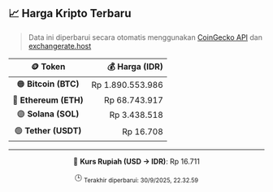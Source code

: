 

<!-- HARGA_KRIPTO -->
## 📈 Harga Kripto Terbaru

> Data ini diperbarui secara otomatis menggunakan [CoinGecko API](https://www.coingecko.com/) dan [exchangerate.host](https://exchangerate.host/)

<div align="center">

| 🪙 Token | 💰 Harga (IDR) |
|:------:|---------------:|
| 🟠 **Bitcoin (BTC)**   | Rp 1.890.553.986 |
| 🔵 **Ethereum (ETH)**  | Rp 68.743.917 |
| 🟣 **Solana (SOL)**    | Rp 3.438.518 |
| 🟢 **Tether (USDT)**   | Rp 16.708 |

---

💱 **Kurs Rupiah (USD → IDR)**: Rp 16.711

🕒 <sub>Terakhir diperbarui: 30/9/2025, 22.32.59</sub>

</div>
<!-- /HARGA_KRIPTO -->